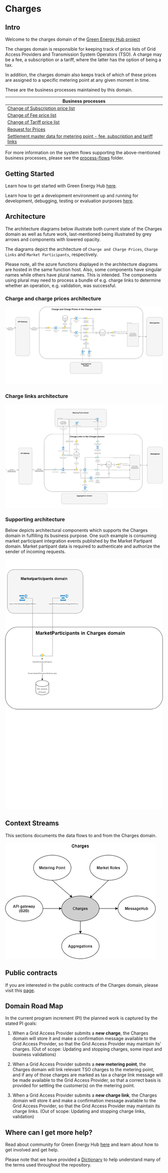 # Charges

<!--
[![codecov](https://codecov.io/gh/Energinet-DataHub/geh-charges/branch/main/graph/badge.svg?token=MGC9QR9S3Q)](https://codecov.io/gh/Energinet-DataHub/geh-charges)
-->

## Intro

Welcome to the charges domain of the [Green Energy Hub project](https://github.com/Energinet-DataHub/green-energy-hub)

The charges domain is responsible for keeping track of price lists of Grid Access Providers and Transmission System Operators (TSO). A charge may be a fee, a subscription or a tariff, where the latter has the option of being a tax.

In addition, the charges domain also keeps track of which of these prices are assigned to a specific metering point at any given moment in time.

These are the business processes maintained by this domain.

| Business processes  |
| ------------- |
| [Change of Subscription price list](docs/business-processes/change-of-subscription.md) |
| [Change of Fee price list](docs/business-processes/change-of-fee.md) |
| [Change of Tariff price list](docs/business-processes/change-of-tariff.md) |
| [Request for Prices](docs/business-processes/request-for-prices.md) |
| [Settlement master data for metering point - fee, subscription and tariff links](docs/business-processes/settlement-master-data.md)

For more information on the system flows supporting the above-mentioned business processes, please see the [process-flows](docs/process-flows/README.md) folder.

## Getting Started

Learn how to get started with Green Energy Hub [here](https://github.com/Energinet-DataHub/green-energy-hub/blob/main/docs/getting-started.md).

Learn how to get a development environment up and running for development, debugging, testing or evaluation purposes [here](docs/local-development/README.md).

## Architecture

The architecture diagrams below illustrate both current state of the Charges domain as well as future work, last-mentioned being illustrated by grey arrows and components with lowered opacity.

The diagrams depict the architecture of `Charge and Charge Prices`, `Charge Links` and `Market Participants`, respectively.

Please note, all the azure functions displayed in the architecture diagrams are hosted in the same function host.
Also, some components have singular names while others have plural names. This is intended. The components using plural may need to process a bundle of e.g. charge links to determine whether an operation, e.g. validation, was successful.

### Charge and charge prices architecture

![Charge And Charge Prices](ARCHITECTURE-ChargeAndChargePrices.png)

### Charge links architecture

![Charge Links](ARCHITECTURE-ChargeLinks.png)

### Supporting architecture

Below depicts architectural components which supports the Charges domain in fulfilling its business purpose. 
One such example is consuming market participant integration events published by the Market Partipant domain. Market partipant data is required to authenticate and authorize the sender of incoming requests.

![Market Participants](ARCHITECTURE-MarketParticipants.png)

## Context Streams

This sections documents the data flows to and from the Charges domain.

![Context stream](./docs/images/ChargesContextStreams.png "Charges context streams")

## Public contracts

If you are interested in the public contracts of the Charges domain, please visit this [page](docs/contracts.md).

## Domain Road Map

In the current program increment (PI) the planned work is captured by the stated PI goals:

1. When a Grid Access Provider submits a **new charge**, the Charges domain will store it and make a confirmation message available to the Grid Access Provider, so that the Grid Access Provider may maintain its' charges.
(Out of scope: Updating and stopping charges, some input and business validations)

2. When a Grid Access Provider submits a **new metering point**, the Charges domain will link relevant TSO charges to the metering point, and if any of those charges are marked as tax a charge link message will be made available to the Grid Access Provider, so that a correct basis is provided for settling the customer(s) on the metering point.

3. When a Grid Access Provider submits a **new charge link**, the Charges domain will store it and make a confirmation message available to the Grid Access Provider, so that the Grid Access Provider may maintain its charge links.
(Out of scope: Updating and stopping charge links, validation)

## Where can I get more help?

Read about community for Green Energy Hub [here](https://github.com/Energinet-DataHub/green-energy-hub/blob/main/COMMUNITY.md) and learn about how to get involved and get help.

Please note that we have provided a [Dictionary](https://github.com/Energinet-DataHub/green-energy-hub/tree/main/docs/dictionary-and-concepts) to help understand many of the terms used throughout the repository.
